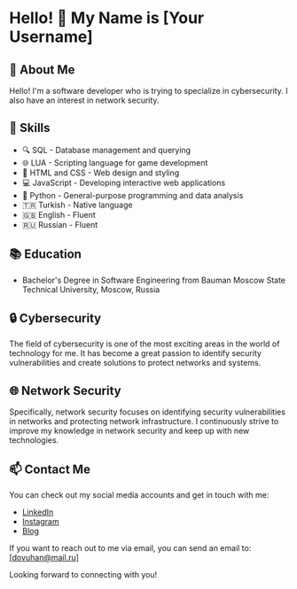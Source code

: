 # Hello! 👋 My Name is [Your Username]

## 🚀 About Me
Hello! I'm a software developer who is trying to specialize in cybersecurity. I also have an interest in network security.

## 💼 Skills
- 🔍 SQL - Database management and querying
- 🌐 LUA - Scripting language for game development
- 🎨 HTML and CSS - Web design and styling
- 💻 JavaScript - Developing interactive web applications
- 🐍 Python - General-purpose programming and data analysis
- 🇹🇷 Turkish - Native language
- 🇬🇧 English - Fluent
- 🇷🇺 Russian - Fluent

## 📚 Education
- Bachelor's Degree in Software Engineering from Bauman Moscow State Technical University, Moscow, Russia

## 🔒 Cybersecurity
The field of cybersecurity is one of the most exciting areas in the world of technology for me. It has become a great passion to identify security vulnerabilities and create solutions to protect networks and systems.

## 🌐 Network Security
Specifically, network security focuses on identifying security vulnerabilities in networks and protecting network infrastructure. I continuously strive to improve my knowledge in network security and keep up with new technologies.

## 📫 Contact Me
You can check out my social media accounts and get in touch with me:

- [LinkedIn](https://www.linkedin.com/in/dovuhan)
- [Instagram](https://instagram.com/dovuhan)
- [Blog](https://bytehan.com)

If you want to reach out to me via email, you can send an email to: [dovuhan@mail.ru]

Looking forward to connecting with you!

<!---
dovuhan/dovuhan is a ✨ special ✨ repository because its `README.md` (this file) appears on your GitHub profile.
You can click the Preview link to take a look at your changes.
--->
